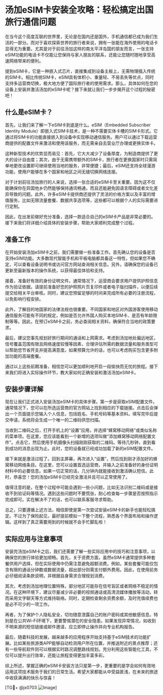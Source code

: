 # 汤加eSIM卡安装全攻略：轻松搞定出国旅行通信问题

在当今这个高度互联的世界里，无论是在国内还是国外，手机通信都已成为我们生活的一部分。而对于喜欢探索世界的旅行者来说，拥有一张能在海外使用的电话卡显得尤为重要。尤其是对于前往汤加这样的南太平洋岛国的朋友而言，一张支持eSIM功能的电话卡不仅能让您保持与家人朋友的联系，还能让您随时随地享受高速网络带来的便利。

提到eSIM卡，它是一种嵌入式芯片，直接集成到设备主板上，无需物理插入传统的SIM卡。相比传统SIM卡，eSIM具有体积小、重量轻、不易丢失等优点，同时支持多运营商切换，极大地方便了国际旅行者的使用需求。那么，具体如何在您的设备上安装并激活汤加的eSIM卡呢？接下来就让我们一步步揭开这个过程的秘密吧！

## 什么是eSIM卡？

首先，让我们来了解一下eSIM卡到底是什么。eSIM（Embedded Subscriber Identity Module）即嵌入式SIM卡技术，是一种不需要实体卡槽的SIM卡形式。它通过将SIM卡的功能直接嵌入到设备中实现移动通信服务。用户可以通过下载运营商提供的配置文件来激活和使用该服务，而无需亲自去营业厅办理或更换实体卡。

这种新型技术的优势显而易见：首先，它大大减少了设备厚度，为制造商提供了更大的设计自由度；其次，由于无需携带额外的SIM卡，旅行者在更换国家时只需简单地更改设置即可继续使用当地的服务，非常便捷；最后，eSIM还支持全球漫游功能，使用户能够在多个国家和地区之间无缝切换网络连接。

对于计划前往汤加旅行的人来说，选择一张合适的eSIM卡至关重要。因为这不仅能确保你在异国他乡仍然能够保持通讯畅通，而且还能避免因语言障碍或者文化差异导致的问题。此外，许多eSIM卡提供商还提供了灵活的价格方案以及丰富的增值服务，比如无限流量套餐、数据共享选项等，这些都可以根据个人的实际需要进行定制。

因此，在出发前做好充分准备，选择一款适合自己的eSIM卡产品是非常必要的。接下来我们将详细介绍具体的安装步骤，帮助大家顺利完成整个过程。

## 准备工作

在开始安装汤加eSIM卡之前，我们需要做一些准备工作。首先确认您的设备是否支持eSIM功能。大多数现代智能手机和平板电脑都具备这一特性，但如果您不确定，可以查看设备说明书或访问官方网站查询相关信息。另外，请确保您的设备已更新至最新版本的操作系统，以获得最佳体验和支持。

接着，准备好有效的身份证明文件。通常情况下，运营商会要求用户提供护照信息作为验证依据。请提前准备好您的护照照片页复印件或者电子版扫描件，以便后续提交给相关平台审核。同时，建议您预留足够的时间来完成所有必要的注册流程，以免影响行程安排。

此外，了解目的地国家的法律法规也很重要。不同国家和地区对外国游客使用移动通信服务可能有不同的规定，例如是否允许外国人购买本地SIM卡、是否有年龄限制等等。因此，在预订eSIM卡之前，务必查阅相关资料，确保符合当地的政策要求。

最后，建议您事先规划好旅行期间的通话和上网需求。考虑到汤加地处偏远地区，信号覆盖范围有限且网络速度较慢等因素，合理评估所需的数据流量和服务类型可以帮助您节省开支并提高满意度。如果预算允许的话，也可以考虑购买包含更多附加功能的高端套餐。

通过以上这些前期准备，相信您可以更加顺利地开启一段愉快而无忧的旅程。接下来我们将进入实际操作环节，教大家如何正确安装和激活汤加eSIM卡。

## 安装步骤详解

现在让我们正式进入安装汤加eSIM卡的具体步骤。第一步是获取eSIM配置文件。通常情况下，您可以在所选运营商的官方网站上找到相应的下载链接。点击后会弹出一个页面提示您输入个人信息，包括姓名、手机号码等基本资料。填写完毕后提交申请，系统将会生成一个唯一的二维码供您扫描。

当收到二维码之后，打开手机上的“设置”应用，并选择“蜂窝移动网络”或类似名称的菜单项。在这里，您应该能看到一个新增的选项叫做“添加蜂窝移动网络配置文件”。点击它，然后使用手机摄像头扫描刚刚获取的二维码。等待几秒钟，直到看到成功的消息出现为止。此时，您的设备就已经成功加载了新的eSIM配置文件。

接下来就是激活过程了。回到主屏幕，再次进入“设置”，然后找到刚才添加好的蜂窝移动网络条目。在这里，您可以设置首选运营商，并输入之前准备好的身份证明材料中的必要信息。如果一切正常的话，几分钟内就能接收到激活确认短信。此时，恭喜您！您的汤加eSIM卡已经完全激活并且可以正常使用了。

值得注意的是，在整个过程中可能会遇到一些小问题，比如无法识别二维码或是接收不到验证码等情况。遇到这些问题时不要慌张，耐心检查每一步骤是否按照指示完成即可。实在解决不了的话，也可以联系客服寻求帮助。

总之，只要遵循上述方法，相信即使是第一次尝试安装eSIM卡的新手也能轻松搞定。不过为了保险起见，最好提前模拟一下整个流程，熟悉各个界面布局和操作逻辑。这样到了真正需要用到的时候就不会手忙脚乱啦！

## 实际应用与注意事项

安装完汤加eSIM卡之后，我们还需要了解一些实际应用中的技巧和注意事项，以确保您的旅行体验更加顺畅。首先，关于资费方面，虽然eSIM卡通常提供多种套餐供用户选择，但在实际使用中仍需注意避免超额消费。例如，某些套餐可能仅包含有限的通话分钟数或数据流量，超出部分则需支付额外费用。因此，在使用前务必仔细阅读条款说明，并根据自身需求合理规划消费。

其次，考虑到汤加地理位置特殊，部分地区可能存在信号盲区或者网络不稳定的情况。在这种环境下，建议尽量减少非必要的视频通话或高清流媒体播放等活动，转而采用文字聊天等方式维持联络。同时，定期检查剩余资费余额，及时充值续费也是必不可少的一项工作。

再者，为了保护个人隐私安全，切勿随意泄露自己的账户密码或其他敏感信息。特别是在公共Wi-Fi环境下，更要警惕潜在的安全隐患。如果发现异常情况，如收到不明来源的短信链接或邮件邀请，应立即停止操作并向专业机构报告。

最后，随着科技的发展，越来越多的应用程序开始支持基于eSIM技术的功能扩展。比如某些旅游类APP能够自动检测用户所在位置，并推送附近的景点推荐；还有一些导航软件则可以根据实时路况调整路线规划。充分利用这些智能化工具，不仅可以提升出行效率，还能让旅程变得更加丰富多彩。

综上所述，掌握正确的eSIM卡安装方法只是第一步，更重要的是学会如何有效地运用这项技术服务于我们的日常生活。希望大家都能从中受益匪浅，在未来的旅途中收获满满的快乐与惊喜！

[TG💪+ @jx0703 ![Image](https://github.com/user-attachments/assets/dbca1d08-cadb-493c-b0ec-ad6f7a83f270)]